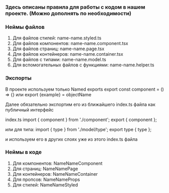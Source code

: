 ### Здесь описаны правила для работы с кодом в нашем проекте. (Можно дополнять по необходимости)

### Неймы файлов
1. Для файлов стилей: name-name.styled.ts
2. Для файлов компонентов: name-name.component.tsx
3. Для файлов страниц: name-name.page.tsx
4. Для файлов контейнеров: name-name.container.tsx
5. Для файлов с типами: name-name.model.ts
6. Для вспомогательных файлов с функциями: name-name.helper.ts

### Экспорты
В проекте используем только Named exports
export const component = () => {}
или export {example} = objectName

Далее обязательно экспортим его из ближайшего index.ts файла как публичный интерфейс

index.ts
  import { component } from './component';
  export { component };

  или для типа:
  import { type } from './model/type';
  export type { type };

и используем его в других слоях уже из этого index.ts файла

### Неймы в коде
1. Для компонентов: NameNameComponent
2. Для страниц: NameNamePage
3. Для контейнеров: NameNameContainer
4. Для пропсов: NameNameProps
5. Для стилей: NameNameStyled
